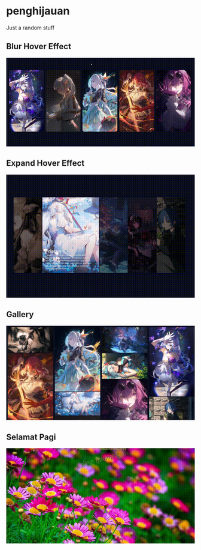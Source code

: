 # penghijauan
Just a random stuff

## Blur Hover Effect
![blur-hover-effect](assets/blur.gif)

## Expand Hover Effect
![expand-hover-effect](assets/expand.gif)

## Gallery
![gallery](assets/gallery.png)

## Selamat Pagi
![ohayou](assets/ohayou.gif)